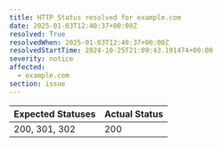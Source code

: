 ```yaml
---
title: HTTP Status resolved for example.com
date: 2025-01-03T12:40:37+00:00Z
resolved: True
resolvedWhen: 2025-01-03T12:40:37+00:00Z
resolvedStartTime: 2024-10-25T21:09:43.191474+00:00
severity: notice
affected:
  - example.com
section: issue
---
```


| Expected Statuses | Actual Status  |
|-------------------|----------------|
| 200, 301, 302 | 200 |
